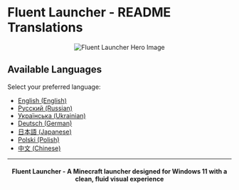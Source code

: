 # Fluent Launcher - README Translations

<div align="center">

![Fluent Launcher Hero Image](../docs/images/Hero_Image.png)

</div>

## Available Languages

Select your preferred language:

- [English (English)](README_en.md)
- [Русский (Russian)](README_ru.md)
- [Українська (Ukrainian)](README_ua.md)
- [Deutsch (German)](README_de.md)
- [日本語 (Japanese)](README_ja.md)
- [Polski (Polish)](README_pl.md)
- [中文 (Chinese)](README_zh.md)

---

<div align="center">

#### Fluent Launcher - A Minecraft launcher designed for Windows 11 with a clean, fluid visual experience

</div>